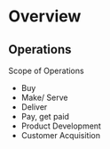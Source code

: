 # Overview

## Operations
Scope of Operations  
- Buy
- Make/ Serve
- Deliver
- Pay, get paid
- Product Development
- Customer Acquisition
